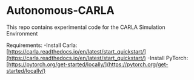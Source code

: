# Autonomous-CARLA
This repo contains experimental code for the CARLA Simulation Environment

Requirements:
-Install Carla: [https://carla.readthedocs.io/en/latest/start_quickstart/](https://carla.readthedocs.io/en/latest/start_quickstart/)
-Install PyTorch: [https://pytorch.org/get-started/locally/](https://pytorch.org/get-started/locally/)